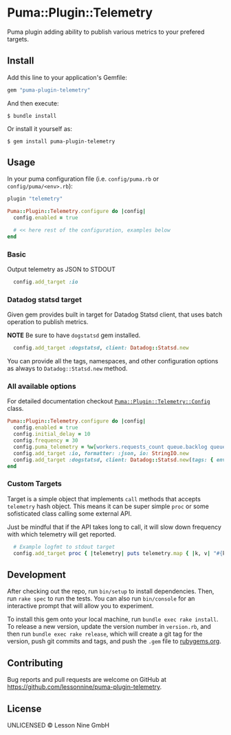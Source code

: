 # Puma::Plugin::Telemetry

Puma plugin adding ability to publish various metrics to your prefered targets.

## Install

Add this line to your application's Gemfile:

```ruby
gem "puma-plugin-telemetry"
```

And then execute:

    $ bundle install

Or install it yourself as:

    $ gem install puma-plugin-telemetry

## Usage

In your puma configuration file (i.e. `config/puma.rb` or `config/puma/<env>.rb`):

```ruby
plugin "telemetry"

Puma::Plugin::Telemetry.configure do |config|
  config.enabled = true

  # << here rest of the configuration, examples below
end
```

### Basic

Output telemetry as JSON to STDOUT

```ruby
  config.add_target :io
```

### Datadog statsd target

Given gem provides built in target for Datadog Statsd client, that uses batch operation to publish metrics.

**NOTE** Be sure to have `dogstatsd` gem installed.

```ruby
  config.add_target :dogstatsd, client: Datadog::Statsd.new
```

You can provide all the tags, namespaces, and other configuration options as always to `Datadog::Statsd.new` method.

### All available options

For detailed documentation checkout [`Puma::Plugin::Telemetry::Config`](./lib/puma/plugin/telemetry/config.rb) class.

```ruby
Puma::Plugin::Telemetry.configure do |config|
  config.enabled = true
  config.initial_delay = 10
  config.frequency = 30
  config.puma_telemetry = %w[workers.requests_count queue.backlog queue.capacity]
  config.add_target :io, formatter: :json, io: StringIO.new
  config.add_target :dogstatsd, client: Datadog::Statsd.new(tags: { env: ENV["RAILS_ENV"] })
end
```

### Custom Targets

Target is a simple object that implements `call` methods that accepts `telemetry` hash object. This means it can be super simple `proc` or some sofisticated class calling some external API.

Just be mindful that if the API takes long to call, it will slow down frequency with which telemetry will get reported.

```ruby
  # Example logfmt to stdout target
  config.add_target proc { |telemetry| puts telemetry.map { |k, v| "#{k}=#{v.inspect}" }.join(" ") }
```

## Development

After checking out the repo, run `bin/setup` to install dependencies. Then, run `rake spec` to run the tests. You can also run `bin/console` for an interactive prompt that will allow you to experiment.

To install this gem onto your local machine, run `bundle exec rake install`. To release a new version, update the version number in `version.rb`, and then run `bundle exec rake release`, which will create a git tag for the version, push git commits and tags, and push the `.gem` file to [rubygems.org](https://rubygems.org).

## Contributing

Bug reports and pull requests are welcome on GitHub at https://github.com/lessonnine/puma-plugin-telemetry.

## License

UNLICENSED © Lesson Nine GmbH
